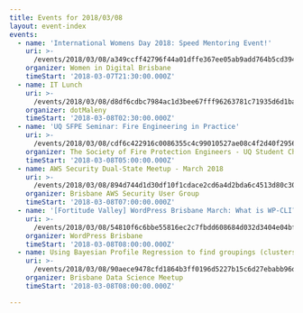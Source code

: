 ```yaml
---
title: Events for 2018/03/08
layout: event-index
events:
  - name: 'International Womens Day 2018: Speed Mentoring Event!'
    uri: >-
      /events/2018/03/08/a349ccff42796f44a01dffe367ee05ab9add764b5cd394aeaebf28d143bef5a9
    organizer: Women in Digital Brisbane
    timeStart: '2018-03-07T21:30:00.000Z'
  - name: IT Lunch
    uri: >-
      /events/2018/03/08/d8df6cdbc7984ac1d3bee67fff96263781c71935d6d1bafe3977258a4e855706
    organizer: dotMaleny
    timeStart: '2018-03-08T02:30:00.000Z'
  - name: 'UQ SFPE Seminar: Fire Engineering in Practice'
    uri: >-
      /events/2018/03/08/cdf6c422916c0086355c4c99010527ae08c4f2d40f2956430de1dee194a4c3c5
    organizer: The Society of Fire Protection Engineers - UQ Student Chapter
    timeStart: '2018-03-08T05:00:00.000Z'
  - name: AWS Security Dual-State Meetup - March 2018
    uri: >-
      /events/2018/03/08/894d744d1d30df10f1cdace2cd6a4d2bda6c4513d80c305decdd30c646f6fa00
    organizer: Brisbane AWS Security User Group
    timeStart: '2018-03-08T07:00:00.000Z'
  - name: '[Fortitude Valley] WordPress Brisbane March: What is WP-CLI?'
    uri: >-
      /events/2018/03/08/54810f6c6bbe55816ec2c7fbdd608684d032d3404e04bf148d62697cb968135e
    organizer: WordPress Brisbane
    timeStart: '2018-03-08T08:00:00.000Z'
  - name: Using Bayesian Profile Regression to find groupings (clusters) within data
    uri: >-
      /events/2018/03/08/90aece9478cfd1864b3ff0196d5227b15c6d27ebabb96d071446b9bb8423fcda
    organizer: Brisbane Data Science Meetup
    timeStart: '2018-03-08T08:00:00.000Z'

---
```

